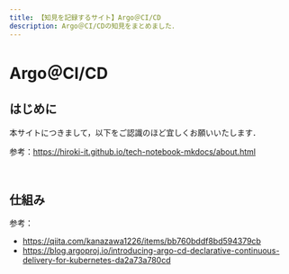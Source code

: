 ```yaml
---
title: 【知見を記録するサイト】Argo＠CI/CD
description: Argo＠CI/CDの知見をまとめました．
---
```


# Argo＠CI/CD

## はじめに

本サイトにつきまして，以下をご認識のほど宜しくお願いいたします．

参考：https://hiroki-it.github.io/tech-notebook-mkdocs/about.html

<br>

## 仕組み

参考：

- https://qiita.com/kanazawa1226/items/bb760bddf8bd594379cb
- https://blog.argoproj.io/introducing-argo-cd-declarative-continuous-delivery-for-kubernetes-da2a73a780cd
